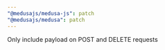 ```yaml
---
"@medusajs/medusa-js": patch
"@medusajs/medusa": patch
---
```


Only include payload on POST and DELETE requests
